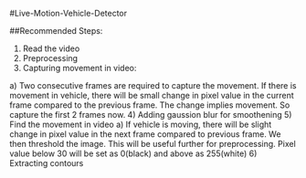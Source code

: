 #Live-Motion-Vehicle-Detector

##Recommended Steps:

  1) Read the video
  2) Preprocessing
  3) Capturing movement in video:

a) Two consecutive frames are required to capture the movement. If there is
movement in vehicle, there will be small change in pixel value in the current
frame compared to the previous frame. The change implies movement. So
capture the first 2 frames now.
  4) Adding gaussion blur for smoothening
  5) Find the movement in video
a) If vehicle is moving, there will be slight change in pixel value in the next frame
compared to previous frame. We then threshold the image. This will be useful further
for preprocessing. Pixel value below 30 will be set as 0(black) and above as
255(white)
  6) Extracting contours
